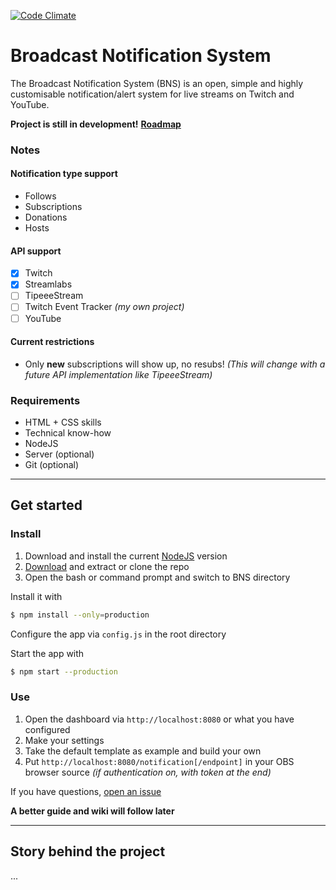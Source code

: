 [![Code Climate](https://codeclimate.com/github/Morphy2k/broadcast-notification-system.png)](https://codeclimate.com/github/Morphy2k/broadcast-notification-system)

# Broadcast Notification System
The Broadcast Notification System (BNS) is an open, simple and highly customisable notification/alert system for live streams on Twitch and YouTube.

**Project is still in development!**
**[Roadmap](https://github.com/Morphy2k/broadcast-notification-system/projects)**

### Notes

#### Notification type support
-   Follows
-   Subscriptions
-   Donations
-   Hosts

#### API support
-   [x] Twitch
-   [x] Streamlabs
-   [ ] TipeeeStream
-   [ ] Twitch Event Tracker *(my own project)*
-   [ ] YouTube

#### Current restrictions
-   Only **new** subscriptions will show up, no resubs! *(This will change with a future API implementation like TipeeeStream)*

### Requirements
-   HTML + CSS skills
-   Technical know-how
-   NodeJS
-   Server (optional)
-   Git (optional)

***

## Get started

### Install

1.  Download and install the current [NodeJS](https://nodejs.org) version
2.  [Download](https://github.com/Morphy2k/broadcast-notification-system/releases/latest) and extract or clone the repo
3.  Open the bash or command prompt and switch to BNS directory

Install it with
```bash
$ npm install --only=production
```
Configure the app via `config.js` in the root directory

Start the app with
```bash
$ npm start --production
```

### Use

1.  Open the dashboard via `http://localhost:8080` or what you have configured
2.  Make your settings
3.  Take the default template as example and build your own
4.  Put `http://localhost:8080/notification[/endpoint]` in your OBS browser source *(if authentication on, with token at the end)*

If you have questions, [open an issue](https://github.com/Morphy2k/broadcast-notification-system/issues/new)

**A better guide and wiki will follow later**

***

## Story behind the project
...
